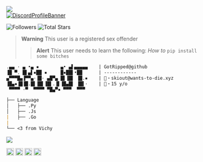 ![](https://komarev.com/ghpvc/?username=Ratsuyo&color=red)
<br>
[![DiscordProfileBanner](https://discord.c99.nl/widget/theme-4/942531932363817041.png)](https://discord.com)

<p align="left">
  <img alt="Followers" src="https://img.shields.io/github/followers/GotRipped?style=for-the-badge&logo=stylelint&color=red">
  <img alt="Total Stars" src="https://img.shields.io/github/stars/GotRipped?style=for-the-badge&logo=Streamlit&color=red">
</p>

> **Warning**
> This user is a registered sex offender
> > **Alert**
> This user needs to learn the following: *How to* ```pip install some bitches```
```md
.▄▄ · ▄ •▄ ▪        ▄• ▄▌▄▄▄▄▄    | GotRipped@github
▐█ ▀. █▌▄▌▪██ ▪     █▪██▌•██      | ------------
▄▀▀▀█▄▐▀▀▄·▐█· ▄█▀▄ █▌▐█▌ ▐█.▪    | 📧・skiout@wants-to-die.xyz
▐█▄▪▐█▐█.█▌▐█▌▐█▌.▐▌▐█▄█▌ ▐█▌·    | 📝・15 y/o
 ▀▀▀▀ ·▀  ▀▀▀▀ ▀█▄▀▪ ▀▀▀  ▀▀▀

├── Language
│   ├── .Py
│   ├── .Js
|   ├── .Go
|
└── <3 from Vichy
```
<p style="text-align: left;"align="left"> <img src= https://cdn.discordapp.com/attachments/982710645382332497/983394315881553940/ripppppped.gif>
<br>
  <p style="text-align: left;"align="center"><a href="https://discord.com/invite/termsofservice"><code><img alt="DMDGO's Server" height="20" src="https://cliply.co/wp-content/uploads/2021/08/372108630_DISCORD_LOGO_400.gif"></code></a> <a href="https://www.instagram.com/lives2death/"><code><img alt="Skiout's Instagram" height="20" src="https://media3.giphy.com/media/IbTZSfHDUDSmOCkd3q/giphy.gif"></code></a> <a href="https://discord.gg/vcc"><code><img alt="Crime's Server" height="20" src="https://cdn.discordapp.com/emojis/974713669462138940.gif?size=96&quality=lossless"></code></a> <a href="https://t.me/phonelocked"><code><img alt="Skiout's Telegram" height="20" src="https://c.tenor.com/QPDizCpJetAAAAAj/%D1%82%D0%B5%D0%BB%D0%B5%D0%B3%D1%80%D0%B0%D0%BC-%D1%81%D0%BE%D0%BE%D0%B1%D1%89%D0%B5%D0%BD%D0%B8%D0%B5.gif"></code></a></p> 
